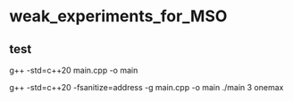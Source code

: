 # weak_experiments_for_MSO

## test

g++ -std=c++20 main.cpp -o main

g++ -std=c++20 -fsanitize=address -g main.cpp -o main
./main 3 onemax